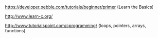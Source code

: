 https://developer.pebble.com/tutorials/beginner/primer (Learn the Basics)

http://www.learn-c.org/

http://www.tutorialspoint.com/cprogramming/ (loops, pointers, arrays, functions)
